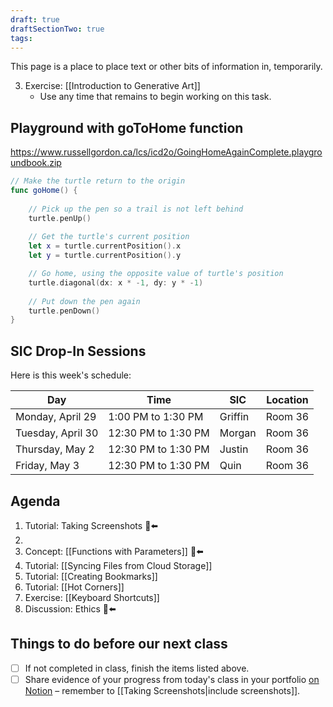 ```yaml
---
draft: true
draftSectionTwo: true
tags:
---
```


This page is a place to place text or other bits of information in, temporarily.

3. Exercise: [[Introduction to Generative Art]]
	- Use any time that remains to begin working on this task.


## Playground with goToHome function

https://www.russellgordon.ca/lcs/icd2o/GoingHomeAgainComplete.playgroundbook.zip

```swift
// Make the turtle return to the origin
func goHome() {
    
    // Pick up the pen so a trail is not left behind
    turtle.penUp()
    
    // Get the turtle's current position
    let x = turtle.currentPosition().x
    let y = turtle.currentPosition().y

    // Go home, using the opposite value of turtle's position
    turtle.diagonal(dx: x * -1, dy: y * -1)
    
    // Put down the pen again
    turtle.penDown()
}

```


## SIC Drop-In Sessions

Here is this week's schedule:

Day|Time|SIC|Location
-|-|-|-
Monday, April 29|1:00 PM to 1:30 PM|Griffin|Room 36
Tuesday, April 30|12:30 PM to 1:30 PM|Morgan|Room 36
Thursday, May 2|12:30 PM to 1:30 PM|Justin|Room 36
Friday, May 3|12:30 PM to 1:30 PM|Quin|Room 36

## Agenda
1. Tutorial: Taking Screenshots 🫥⬅️
5. 
6. Concept: [[Functions with Parameters]] 🫥⬅️
7. Tutorial: [[Syncing Files from Cloud Storage]]
8. Tutorial: [[Creating Bookmarks]] 
9. Tutorial: [[Hot Corners]]
10. Exercise: [[Keyboard Shortcuts]]
2. Discussion: Ethics 🫥⬅️

## Things to do before our next class
- [ ] If not completed in class, finish the items listed above.
- [ ] Share evidence of your progress from today's class in your portfolio [on Notion](https://notion.so) – remember to [[Taking Screenshots|include screenshots]].
